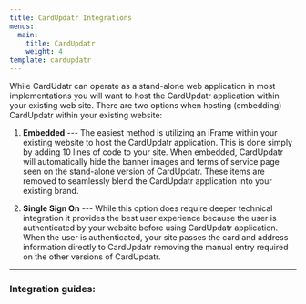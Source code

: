 ```yaml
---
title: CardUpdatr Integrations
menus:
  main:
    title: CardUpdatr
    weight: 4
template: cardupdatr
---
```

While CardUdatr can operate as a stand-alone web application in most implementations you will want 
to host the CardUpdatr application within your existing web site. There are two options when 
hosting (embedding) CardUpdatr within your existing website:

1.	__Embedded__ --- The easiest method is utilizing an iFrame within your existing website to host 
the CardUpdatr application.  This is done simply by adding 10 lines of code to your site. When embedded, CardUpdatr 
will automatically hide the banner images and terms of service page seen on the stand-alone version of CardUpdatr. These
items are removed to seamlessly blend the CardUpdatr application into your existing brand.

2.	__Single Sign On__ --- While this option does require deeper technical integration it provides the best user 
experience because the user is authenticated by your website before using CardUpdatr application. When the user 
is authenticated, your site passes the card and address information directly to CardUpdatr removing the manual 
entry required on the other versions of CardUpdatr.


***

### Integration guides:

